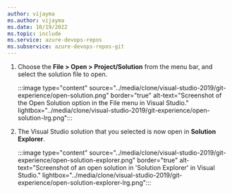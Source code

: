 ```yaml
---
author: vijayma
ms.author: vijayma
ms.date: 10/19/2022
ms.topic: include
ms.service: azure-devops-repos
ms.subservice: azure-devops-repos-git
---
```


1. Choose the **File > Open > Project/Solution** from the menu bar, and select the solution file to open.

   :::image type="content" source="../media/clone/visual-studio-2019/git-experience/open-solution.png" border="true" alt-text="Screenshot of the Open Solution option in the File menu in Visual Studio." lightbox="../media/clone/visual-studio-2019/git-experience/open-solution-lrg.png":::

1. The Visual Studio solution that you selected is now open in **Solution Explorer**.

   :::image type="content" source="../media/clone/visual-studio-2019/git-experience/open-solution-explorer.png" border="true" alt-text="Screenshot of an open solution in 'Solution Explorer' in Visual Studio." lightbox="../media/clone/visual-studio-2019/git-experience/open-solution-explorer-lrg.png":::
